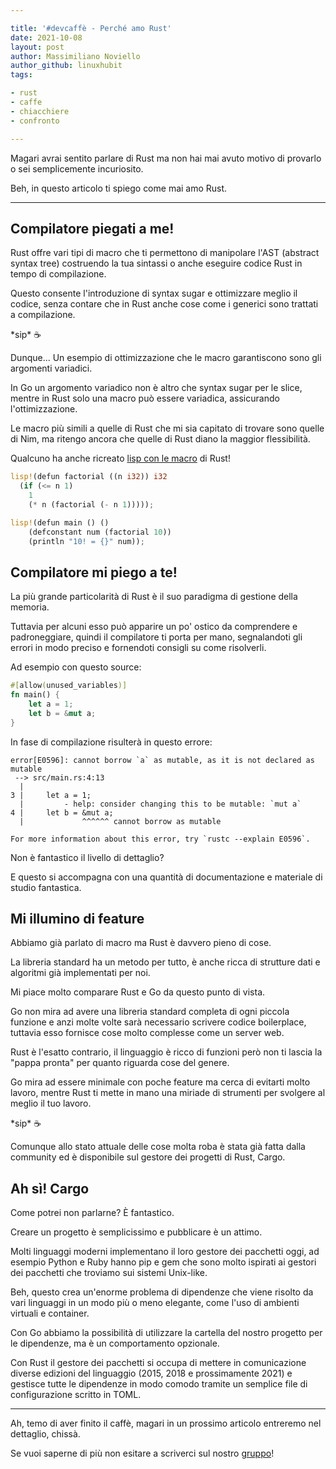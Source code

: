 ```yaml
---

title: '#devcaffè - Perché amo Rust' 
date: 2021-10-08
layout: post 
author: Massimiliano Noviello
author_github: linuxhubit 
tags: 

- rust 
- caffe 
- chiacchiere
- confronto

---
```




Magari avrai sentito parlare di Rust ma non hai mai avuto motivo di provarlo o sei semplicemente incuriosito.

Beh, in questo articolo ti spiego come mai amo Rust.



---



## Compilatore piegati a me!

Rust offre vari tipi di macro che ti permettono di manipolare l'AST (abstract syntax tree) costruendo la tua sintassi o anche eseguire codice Rust in tempo di compilazione.



Questo consente l'introduzione di syntax sugar e ottimizzare meglio il codice, senza contare che in Rust anche cose come i generici sono trattati a compilazione.



\*sip\* ☕



Dunque... Un esempio di ottimizzazione che le macro garantiscono sono gli argomenti variadici.

In Go un argomento variadico non è altro che syntax sugar per le slice, mentre in Rust solo una macro può essere variadica, assicurando l'ottimizzazione.

Le macro più simili a quelle di Rust che mi sia capitato di trovare sono quelle di Nim, ma ritengo ancora che quelle di Rust diano la maggior flessibilità.



Qualcuno ha anche ricreato [lisp con le macro](https://github.com/JunSuzukiJapan/macro-lisp) di Rust!

```rust
lisp!(defun factorial ((n i32)) i32
  (if (<= n 1)
    1
    (* n (factorial (- n 1)))));

lisp!(defun main () ()
    (defconstant num (factorial 10))
    (println "10! = {}" num));
```



## Compilatore mi piego a te!

La più grande particolarità di Rust è il suo paradigma di gestione della memoria.

Tuttavia per alcuni esso può apparire un po' ostico da comprendere e padroneggiare, quindi il compilatore ti porta per mano, segnalandoti gli errori in modo preciso e fornendoti consigli su come risolverli.



Ad esempio con questo source:

```rust
#[allow(unused_variables)]
fn main() {
    let a = 1;
    let b = &mut a;
}
```




In fase di compilazione risulterà in questo errore:

```
error[E0596]: cannot borrow `a` as mutable, as it is not declared as mutable
 --> src/main.rs:4:13
  |
3 |     let a = 1;
  |         - help: consider changing this to be mutable: `mut a`
4 |     let b = &mut a;
  |             ^^^^^^ cannot borrow as mutable

For more information about this error, try `rustc --explain E0596`.

```



Non è fantastico il livello di dettaglio?

E questo si accompagna con una quantità di documentazione e materiale di studio fantastica.



## Mi illumino di feature

Abbiamo già parlato di macro ma Rust è davvero pieno di cose.

La libreria standard ha un metodo per tutto, è anche ricca di strutture dati e algoritmi già implementati per noi.



Mi piace molto comparare Rust e Go da questo punto di vista.

Go non mira ad avere una libreria standard completa di ogni piccola funzione e anzi molte volte sarà necessario scrivere codice boilerplace, tuttavia esso fornisce cose molto complesse come un server web.

Rust è l'esatto contrario, il linguaggio è ricco di funzioni però non ti lascia la "pappa pronta" per quanto riguarda cose del genere.



Go mira ad essere minimale con poche feature ma cerca di evitarti molto lavoro, mentre Rust ti mette in mano una miriade di strumenti per svolgere al meglio il tuo lavoro.



\*sip\* ☕



Comunque allo stato attuale delle cose molta roba è stata già fatta dalla community ed è disponibile sul gestore dei progetti di Rust, Cargo.



## Ah sì! Cargo

Come potrei non parlarne? È fantastico.

Creare un progetto è semplicissimo e pubblicare è un attimo.



Molti linguaggi moderni implementano il loro gestore dei pacchetti oggi, ad esempio Python e Ruby hanno pip e gem che sono molto ispirati ai gestori dei pacchetti che troviamo sui sistemi Unix-like.



Beh, questo crea un'enorme problema di dipendenze che viene risolto da vari linguaggi in un modo più o meno elegante, come l'uso di ambienti virtuali e container.



Con Go abbiamo la possibilità di utilizzare la cartella del nostro progetto per le dipendenze, ma è un comportamento opzionale.



Con Rust il gestore dei pacchetti si occupa di mettere in comunicazione diverse edizioni del linguaggio (2015, 2018 e prossimamente 2021) e gestisce tutte le dipendenze in modo comodo tramite un semplice file di configurazione scritto in TOML.



---



Ah, temo di aver finito il caffè, magari in un prossimo articolo entreremo nel dettaglio, chissà.

Se vuoi saperne di più non esitare a scriverci sul nostro [gruppo](https://t.me/linuxpeople)!
